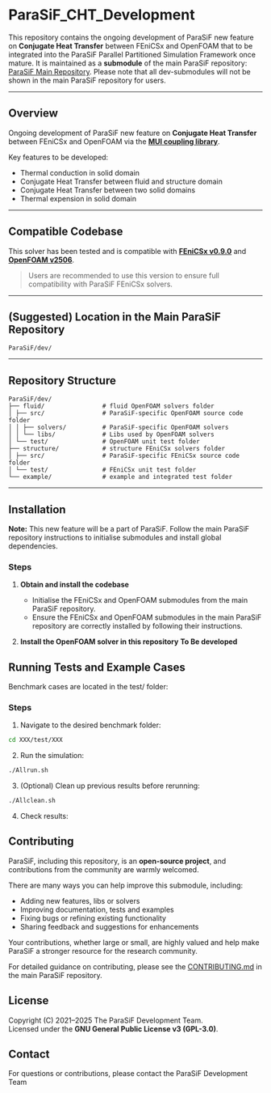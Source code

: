 # ParaSiF_CHT_Development

This repository contains the ongoing development of ParaSiF new feature on **Conjugate Heat Transfer** between FEniCSx and OpenFOAM that to be integrated into the ParaSiF Parallel Partitioned Simulation Framework once mature.
It is maintained as a **submodule** of the main ParaSiF repository: [ParaSiF Main Repository](https://github.com/ParaSiF/ParaSiF). Please note that all dev-submodules will not be shown in the main ParaSiF repository for users.

---

## Overview

Ongoing development of ParaSiF new feature on **Conjugate Heat Transfer** between FEniCSx and OpenFOAM via the **[MUI coupling library](https://mxui.github.io/)**.

Key features to be developed:

- Thermal conduction in solid domain
- Conjugate Heat Transfer between fluid and structure domain
- Conjugate Heat Transfer between two solid domains
- Thermal expension in solid domain

---

## Compatible Codebase

This solver has been tested and is compatible with **[FEniCSx v0.9.0](https://github.com/FEniCS/dolfinx/releases/tag/v0.9.0.post1)** and **[OpenFOAM v2506](https://www.openfoam.com/news/main-news/openfoam-v2506)**.

> Users are recommended to use this version to ensure full compatibility with ParaSiF FEniCSx solvers.

---

## (Suggested) Location in the Main ParaSiF Repository

`ParaSiF/dev/`

---

## Repository Structure

```
ParaSiF/dev/
├── fluid/                # fluid OpenFOAM solvers folder
│ ├── src/                # ParaSiF-specific OpenFOAM source code folder
│ │ ├── solvers/          # ParaSiF-specific OpenFOAM solvers
│ │ └── libs/             # Libs used by OpenFOAM solvers
│ └── test/               # OpenFOAM unit test folder
├── structure/            # structure FEniCSx solvers folder
│ ├── src/                # ParaSiF-specific FEniCSx source code folder
│ └── test/               # FEniCSx unit test folder
└── example/              # example and integrated test folder
```

---

## Installation

**Note:** This new feature will be a part of ParaSiF. Follow the main ParaSiF repository instructions to initialise submodules and install global dependencies.

### Steps

1. **Obtain and install the codebase**
   - Initialise the FEniCSx and OpenFOAM submodules from the main ParaSiF repository.
   - Ensure the FEniCSx and OpenFOAM submodules in the main ParaSiF repository are correctly installed by following their instructions.

2. **Install the OpenFOAM solver in this repository**
   **To Be developed**

## Running Tests and Example Cases

Benchmark cases are located in the test/ folder:

### Steps

1. Navigate to the desired benchmark folder:

```bash
cd XXX/test/XXX
```

2. Run the simulation:

```bash
./Allrun.sh
```

3. (Optional) Clean up previous results before rerunning:

```bash
./Allclean.sh
```
4. Check results:

## Contributing

ParaSiF, including this repository, is an **open-source project**, and contributions from the community are warmly welcomed.

There are many ways you can help improve this submodule, including:

- Adding new features, libs or solvers
- Improving documentation, tests and examples
- Fixing bugs or refining existing functionality
- Sharing feedback and suggestions for enhancements

Your contributions, whether large or small, are highly valued and help make ParaSiF a stronger resource for the research community.

For detailed guidance on contributing, please see the [CONTRIBUTING.md](https://github.com/ParaSiF/ParaSiF/blob/main/CONTRIBUTING.md) in the main ParaSiF repository.

## License

Copyright (C) 2021–2025 The ParaSiF Development Team.  
Licensed under the **GNU General Public License v3 (GPL-3.0)**.

## Contact

For questions or contributions, please contact the ParaSiF Development Team

